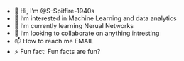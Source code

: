 - 👋 Hi, I’m @S-Spitfire-1940s
- 👀 I’m interested in Machine Learning and data analytics
- 🌱 I’m currently learning Nerual Networks
- 💞️ I’m looking to collaborate on anything intresting
- 📫 How to reach me EMAIL
- ⚡ Fun fact: Fun facts are fun?

<!---
S-Spitfire-1940s/S-Spitfire-1940s is a ✨ special ✨ repository because its `README.md` (this file) appears on your GitHub profile.
You can click the Preview link to take a look at your changes.
--->
